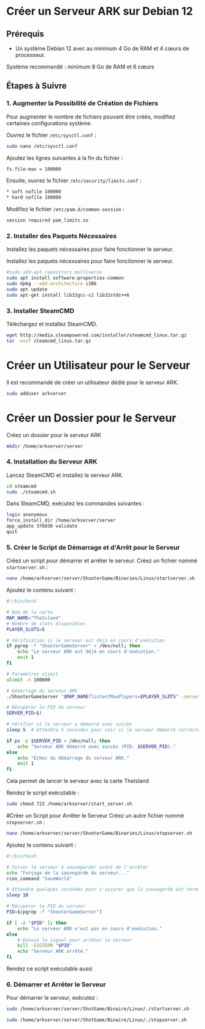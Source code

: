 # Créer un Serveur ARK sur Debian 12

## Prérequis
- Un système Debian 12 avec au minimum 4 Go de RAM et 4 cœurs de processeur.

Système recommandé : minimum 8 Go de RAM et 6 cœurs

## Étapes à Suivre

### 1. Augmenter la Possibilité de Création de Fichiers
Pour augmenter le nombre de fichiers pouvant être créés, modifiez certaines configurations système.

Ouvrez le fichier `/etc/sysctl.conf` :
```bash
sudo nano /etc/sysctl.conf
```

Ajoutez les lignes suivantes à la fin du fichier :
```bash
fs.file-max = 100000
```

Ensuite, ouvrez le fichier `/etc/security/limits.conf` :
```bash
* soft nofile 100000
* hard nofile 100000
```

Modifiez le fichier `/etc/pam.d/common-session` :
```bash
session required pam_limits.so
```
### 2. Installer des Paquets Nécessaires
Installez les paquets nécessaires pour faire fonctionner le serveur.

Installez les paquets nécessaires pour faire fonctionner le serveur.
```bash
#sudo add-apt-repository multiverse
sudo apt install software-properties-common
sudo dpkg --add-architecture i386
sudo apt update
sudo apt-get install lib32gcc-s1 lib32stdc++6
```

### 3. Installer SteamCMD
Téléchargez et installez SteamCMD.
```bash
wget http://media.steampowered.com/installer/steamcmd_linux.tar.gz
tar -xvzf steamcmd_linux.tar.gz
```
# Créer un Utilisateur pour le Serveur
Il est recommandé de créer un utilisateur dédié pour le serveur ARK.
```bash
sudo adduser arkserver
```
# Créer un Dossier pour le Serveur
Créez un dossier pour le serveur ARK
```bash
mkdir /home/arkserver/server
```

### 4. Installation du Serveur ARK
Lancez SteamCMD et installez le serveur ARK.
```bash
cd steamcmd
sudo ./steamcmd.sh
```
Dans SteamCMD, exécutez les commandes suivantes :
```bash
login anonymous
force_install_dir /home/arkserver/server
app_update 376030 validate
quit
```
### 5. Créer le Script de Démarrage et d'Arrêt pour le Serveur
Créez un script pour démarrer et arrêter le serveur. Créez un fichier nommé `startserver.sh` :
```bash
nano /home/arkserver/server/ShooterGame/Binaries/Linux/startserver.sh
```
Ajoutez le contenu suivant :
```bash
#!/bin/bash

# Nom de la carte 
MAP_NAME="TheIsland"
# Nombre de slots disponibles
PLAYER_SLOTS=5

# Vérification si le serveur est déjà en cours d'exécution
if pgrep -f "ShooterGameServer" > /dev/null; then
    echo "Le serveur ARK est déjà en cours d'exécution."
    exit 1
fi

# Paramètres ulimit
ulimit -n 100000

# Démarrage du serveur ARK
./ShooterGameServer "$MAP_NAME?listen?MaxPlayers=$PLAYER_SLOTS" -server -log &

# Récupérer le PID du serveur
SERVER_PID=$!

# Vérifier si le serveur a démarré avec succès
sleep 5  # Attendre 5 secondes pour voir si le serveur démarre correctement

if ps -p $SERVER_PID > /dev/null; then
    echo "Serveur ARK démarré avec succès (PID: $SERVER_PID)."
else
    echo "Échec du démarrage du serveur ARK."
    exit 1
fi
```
Cela permet de lancer le serveur avec la carte TheIsland

Rendez le script exécutable :
```bash
sudo chmod 722 /home/arkserver/start_server.sh
```
#Créer un Script pour Arrêter le Serveur
Créez un autre fichier nommé `stopserver.sh` :
```bash
nano /home/arkserver/server/ShooterGame/Binaries/Linux/stopserver.sh
```
Ajoutez le contenu suivant :
```bash
#!/bin/bash

# Forcer le serveur à sauvegarder avant de l'arrêter
echo "Forçage de la sauvegarde du serveur..."
rcon_command "SaveWorld"

# Attendre quelques secondes pour s'assurer que la sauvegarde est terminée
sleep 10

# Récupérer le PID du serveur
PID=$(pgrep -f "ShooterGameServer")

if [ -z "$PID" ]; then
    echo "Le serveur ARK n'est pas en cours d'exécution."
else
    # Envoie le signal pour arrêter le serveur
    kill -SIGTERM "$PID"
    echo "Serveur ARK arrêté."
fi
```
Rendez ce script exécutable aussi 

### 6. Démarrer et Arrêter le Serveur
Pour démarrer le serveur, exécutez :
```bash
sudo /home/arkserver/server/ShotGame/Binaire/Linux/./startserver.sh
```
```bash
sudo /home/arkserver/server/ShotGame/Binaire/Linux/./stopserver.sh
```